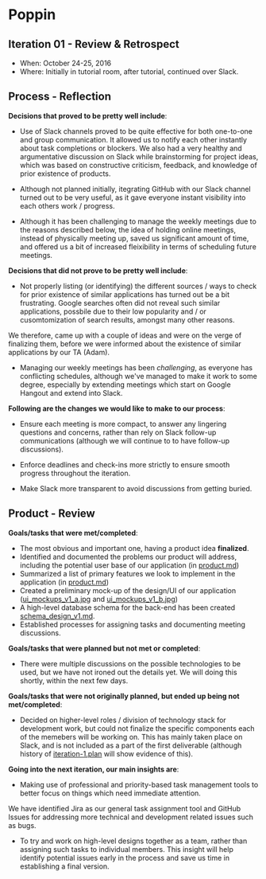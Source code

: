 # Poppin

## Iteration 01 - Review & Retrospect

 * When: October 24-25, 2016
 * Where: Initially in tutorial room, after tutorial, continued over Slack.

## Process - Reflection

__Decisions that proved to be pretty well include__:

 * Use of Slack channels proved to be quite effective for both one-to-one and group communication. It allowed us to notify each other instantly about task completions or blockers. We also had a very healthy and argumentative discussion on Slack while brainstorming for project ideas, which was based on constructive criticism, feedback, and knowledge of prior existence of products.

 * Although not planned initially, itegrating GitHub with our Slack channel turned out to be very useful, as it gave everyone instant visibility into each others work / progress.

 * Although it has been challenging to manage the weekly meetings due to the reasons described below, the idea of holding online meetings, instead of physically meeting up, saved us significant amount of time, and offered us a bit of increased fleixibility in terms of scheduling future meetings.


__Decisions that did not prove to be pretty well include__:

 * Not properly listing (or identifying) the different sources / ways to check for prior existence of similar applications has turned out be a bit frustrating. Google searches often did not reveal such similar applications, possbile due to their low popularity and / or cusomtomization of search results, amongst many other reasons.

 We therefore, came up with a couple of ideas and were on the verge of finalizing them, before we were informed about the existence of similar applications by our TA (Adam).

 * Managing our weekly meetings has been _challenging_, as everyone has conflicting schedules, although we've managed to make it work to some degree, especially by extending meetings which start on Google Hangout and extend into Slack.

__Following are the changes we would like to make to our process__:

 * Ensure each meeting is more compact, to answer any lingering questions and concerns, rather than rely on Slack follow-up communications (although we will continue to to have follow-up discussions).

 * Enforce deadlines and check-ins more strictly to ensure smooth progress throughout the iteration.

 * Make Slack more transparent to avoid discussions from getting buried.



## Product - Review

__Goals/tasks that were met/completed__:

 * The most obvious and important one, having a product idea __finalized__.
 * Identified and documented the problems our product will address, including the potential user base of our application (in [product.md](product.md))
 * Summarized a list of primary features we look to implement in the application (in [product.md](product.md))
 * Created a preliminary mock-up of the design/UI of our application ([ui_mockups_v1_a.jpg](designs/ui_mockups_v1_a.jpg) and [ui_mockups_v1_b.jpg](designs/ui_mockups_v1_b.jpg))
 * A high-level database schema for the back-end has been created [schema_design_v1.md](designs/schema_design_v1.md).
 * Established processes for assigning tasks and documenting meeting discussions.


__Goals/tasks that were planned but not met or completed__:

* There were multiple discussions on the possible technologies to be used, but we have not ironed out the details yet. We will doing this shortly, within the next few days.

__Goals/tasks that were not originally planned, but ended up being not met/completed__:

 * Decided on higher-level roles / division of technology stack for development work, but could not finalize the specific components each of the memebers will be working on.
   This has mainly taken place on Slack, and is not included as a part of the first deliverable (although history of [iteration-1.plan](iteration-1.plan.md) will show evidence of this).

__Going into the next iteration, our main insights are__:

* Making use of professional and priority-based task management tools to better focus on things which need immediate attention.

 We have identified Jira as our general task assignment tool and GitHub Issues for addressing more technical and development related issues such as bugs.

* To try and work on high-level designs together as a team, rather than assigning such tasks to individual members. This insight will help identify potential issues early in the process and save us time in establishing a final version.